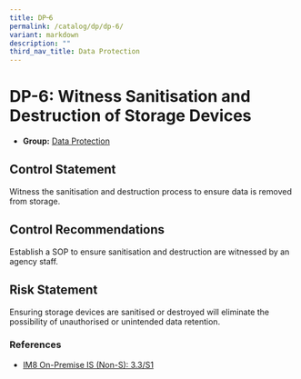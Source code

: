 ```yaml
---
title: DP᠆6
permalink: /catalog/dp/dp-6/
variant: markdown
description: ""
third_nav_title: Data Protection
---
```

# DP-6: Witness Sanitisation and Destruction of Storage Devices

* **Group:** [Data Protection](/catalog/dp)

## Control Statement

Witness the sanitisation and destruction process to ensure data is removed from storage.

## Control Recommendations

Establish a SOP to ensure sanitisation and destruction are witnessed by an agency staff.

## Risk Statement

Ensuring storage devices are sanitised or destroyed will eliminate the possibility of unauthorised or unintended data retention.



### References


 * [IM8 On-Premise IS (Non-S): 3.3/S1](https://intranet.mof.gov.sg/portal/IM/Themes/IT-Management/On-Premise/Topics/Infrastructure-Security-(For-Non-S).aspx)